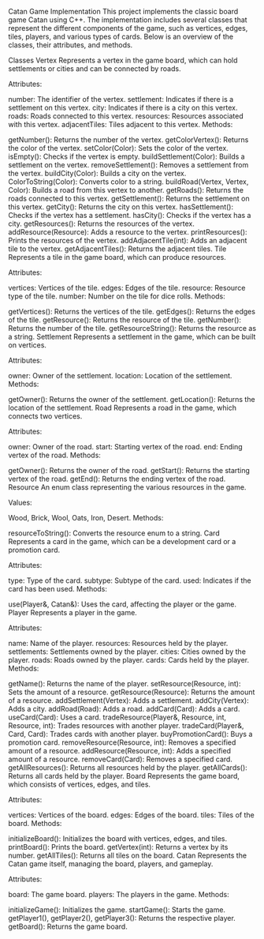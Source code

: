 Catan Game Implementation
This project implements the classic board game Catan using C++. The implementation includes several classes that represent the different components of the game, such as vertices, edges, tiles, players, and various types of cards. Below is an overview of the classes, their attributes, and methods.

Classes
Vertex
Represents a vertex in the game board, which can hold settlements or cities and can be connected by roads.

Attributes:

number: The identifier of the vertex.
settlement: Indicates if there is a settlement on this vertex.
city: Indicates if there is a city on this vertex.
roads: Roads connected to this vertex.
resources: Resources associated with this vertex.
adjacentTiles: Tiles adjacent to this vertex.
Methods:

getNumber(): Returns the number of the vertex.
getColorVertex(): Returns the color of the vertex.
setColor(Color): Sets the color of the vertex.
isEmpty(): Checks if the vertex is empty.
buildSettlement(Color): Builds a settlement on the vertex.
removeSettlement(): Removes a settlement from the vertex.
buildCity(Color): Builds a city on the vertex.
ColorToString(Color): Converts color to a string.
buildRoad(Vertex, Vertex, Color): Builds a road from this vertex to another.
getRoads(): Returns the roads connected to this vertex.
getSettlement(): Returns the settlement on this vertex.
getCity(): Returns the city on this vertex.
hasSettlement(): Checks if the vertex has a settlement.
hasCity(): Checks if the vertex has a city.
getResources(): Returns the resources of the vertex.
addResource(Resource): Adds a resource to the vertex.
printResources(): Prints the resources of the vertex.
addAdjacentTile(int): Adds an adjacent tile to the vertex.
getAdjacentTiles(): Returns the adjacent tiles.
Tile
Represents a tile in the game board, which can produce resources.

Attributes:

vertices: Vertices of the tile.
edges: Edges of the tile.
resource: Resource type of the tile.
number: Number on the tile for dice rolls.
Methods:

getVertices(): Returns the vertices of the tile.
getEdges(): Returns the edges of the tile.
getResource(): Returns the resource of the tile.
getNumber(): Returns the number of the tile.
getResourceString(): Returns the resource as a string.
Settlement
Represents a settlement in the game, which can be built on vertices.

Attributes:

owner: Owner of the settlement.
location: Location of the settlement.
Methods:

getOwner(): Returns the owner of the settlement.
getLocation(): Returns the location of the settlement.
Road
Represents a road in the game, which connects two vertices.

Attributes:

owner: Owner of the road.
start: Starting vertex of the road.
end: Ending vertex of the road.
Methods:

getOwner(): Returns the owner of the road.
getStart(): Returns the starting vertex of the road.
getEnd(): Returns the ending vertex of the road.
Resource
An enum class representing the various resources in the game.

Values:

Wood, Brick, Wool, Oats, Iron, Desert.
Methods:

resourceToString(): Converts the resource enum to a string.
Card
Represents a card in the game, which can be a development card or a promotion card.

Attributes:

type: Type of the card.
subtype: Subtype of the card.
used: Indicates if the card has been used.
Methods:

use(Player&, Catan&): Uses the card, affecting the player or the game.
Player
Represents a player in the game.

Attributes:

name: Name of the player.
resources: Resources held by the player.
settlements: Settlements owned by the player.
cities: Cities owned by the player.
roads: Roads owned by the player.
cards: Cards held by the player.
Methods:

getName(): Returns the name of the player.
setResource(Resource, int): Sets the amount of a resource.
getResource(Resource): Returns the amount of a resource.
addSettlement(Vertex): Adds a settlement.
addCity(Vertex): Adds a city.
addRoad(Road): Adds a road.
addCard(Card): Adds a card.
useCard(Card): Uses a card.
tradeResource(Player&, Resource, int, Resource, int): Trades resources with another player.
tradeCard(Player&, Card, Card): Trades cards with another player.
buyPromotionCard(): Buys a promotion card.
removeResource(Resource, int): Removes a specified amount of a resource.
addResource(Resource, int): Adds a specified amount of a resource.
removeCard(Card): Removes a specified card.
getAllResources(): Returns all resources held by the player.
getAllCards(): Returns all cards held by the player.
Board
Represents the game board, which consists of vertices, edges, and tiles.

Attributes:

vertices: Vertices of the board.
edges: Edges of the board.
tiles: Tiles of the board.
Methods:

initializeBoard(): Initializes the board with vertices, edges, and tiles.
printBoard(): Prints the board.
getVertex(int): Returns a vertex by its number.
getAllTiles(): Returns all tiles on the board.
Catan
Represents the Catan game itself, managing the board, players, and gameplay.

Attributes:

board: The game board.
players: The players in the game.
Methods:

initializeGame(): Initializes the game.
startGame(): Starts the game.
getPlayer1(), getPlayer2(), getPlayer3(): Returns the respective player.
getBoard(): Returns the game board.
